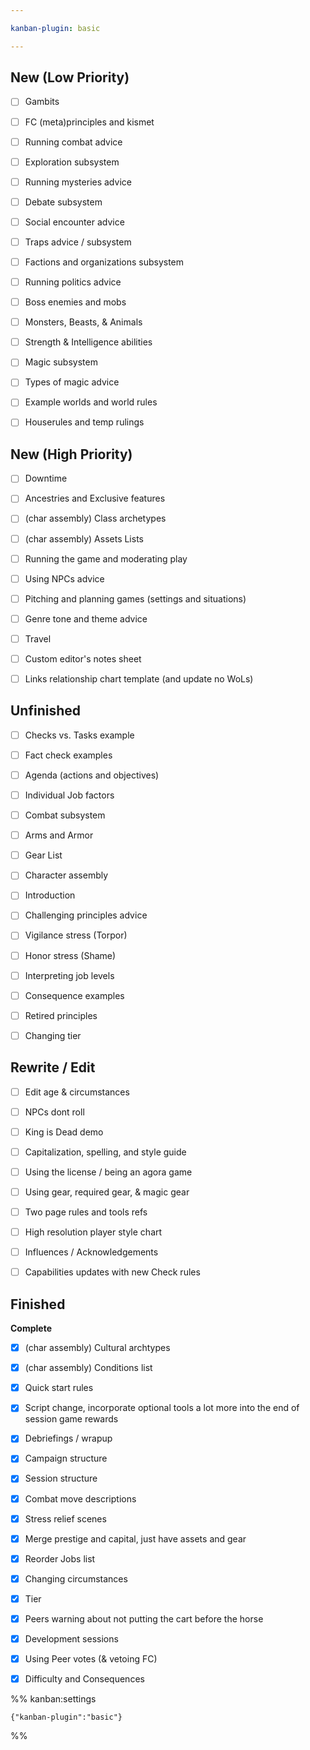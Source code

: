 ```yaml
---

kanban-plugin: basic

---
```


## New (Low Priority)

- [ ] Gambits
- [ ] FC (meta)principles and kismet
- [ ] Running combat advice
- [ ] Exploration subsystem
- [ ] Running mysteries advice
- [ ] Debate subsystem
- [ ] Social encounter advice
- [ ] Traps advice / subsystem
- [ ] Factions and organizations subsystem
- [ ] Running politics advice
- [ ] Boss enemies and mobs
- [ ] Monsters, Beasts, & Animals
- [ ] Strength & Intelligence abilities
- [ ] Magic subsystem
- [ ] Types of magic advice
- [ ] Example worlds and world rules
- [ ] Houserules and temp rulings


## New (High Priority)

- [ ] Downtime
- [ ] Ancestries and Exclusive features
- [ ] (char assembly) Class archetypes
- [ ] (char assembly)  Assets Lists
- [ ] Running the game and moderating play
- [ ] Using NPCs advice
- [ ] Pitching and planning games (settings and situations)
- [ ] Genre tone and theme advice
- [ ] Travel
- [ ] Custom editor's notes sheet
- [ ] Links relationship chart template (and update no WoLs)


## Unfinished

- [ ] Checks vs. Tasks example
- [ ] Fact check examples
- [ ] Agenda (actions and objectives)
- [ ] Individual Job factors
- [ ] Combat subsystem
- [ ] Arms and Armor
- [ ] Gear List
- [ ] Character assembly
- [ ] Introduction
- [ ] Challenging principles advice
- [ ] Vigilance stress (Torpor)
- [ ] Honor stress (Shame)
- [ ] Interpreting job levels
- [ ] Consequence examples
- [ ] Retired principles
- [ ] Changing tier


## Rewrite / Edit

- [ ] Edit age & circumstances
- [ ] NPCs dont roll
- [ ] King is Dead demo
- [ ] Capitalization, spelling, and style guide
- [ ] Using the license / being an agora game
- [ ] Using gear, required gear, & magic gear
- [ ] Two page rules and tools refs
- [ ] High resolution player style chart
- [ ] Influences / Acknowledgements
- [ ] Capabilities updates with new Check rules


## Finished

**Complete**
- [x] (char assembly) Cultural archtypes
- [x] (char assembly)  Conditions list
- [x] Quick start rules
- [x] Script change, incorporate optional tools a lot more into the end of session game rewards
- [x] Debriefings / wrapup
- [x] Campaign structure
- [x] Session structure
- [x] Combat move descriptions
- [x] Stress relief scenes
- [x] Merge prestige and capital, just have assets and gear
- [x] Reorder Jobs list
- [x] Changing circumstances
- [x] Tier
- [x] Peers warning about not putting the cart before the horse
- [x] Development sessions
- [x] Using Peer votes (& vetoing FC)
- [x] Difficulty and Consequences




%% kanban:settings
```
{"kanban-plugin":"basic"}
```
%%